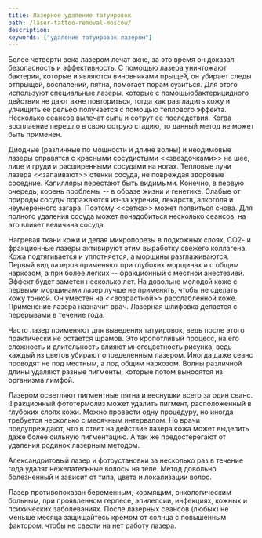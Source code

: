 ```yaml
---
title: Лазерное удаление татуировок
path: /laser-tattoo-removal-moscow/
description:
keywords: ["удаление татуировок лазером"]
---
```


Более четверти века лазером лечат акне, за это время он доказал
безопасность и эффективность. С помощью лазера уничтожают бактерии,
которые и являются виновниками прыщей, он убирает следы отпрыщей,
воспалений, пятна, помогает порам сузиться. Для этого используют
специальные лазеры, которые с помощьюбактерицидного действия не дают
акне повториться, тогда как разгладить кожу и улчищить ее рельеф
получается с помощью теплового эффекта. Несколько сеансов вылечат сыпь и
сотрут ее последствия. Когда восплаение перешло в свою острую стадию, то
данный метод не может быть применен.

Диодные (различные по мощности и длине волны) и неодимовые лазеры
справятся с красными сосудистыми <<звездочками>> на шее, лице и груди и
расширенными сосудами на ногах. Тепловые лучи лазера <<запаивают>>
стенки сосуда, не повреждая здоровые соседние. Капилляры перестают быть
видимыми. Конечно, в первую очередь, корень проблемы -- в образе жизни и
генетике. Слабые от природы сосуды поражаются из-за курения, лекарств,
алкоголя и неумеренного загара. Поэтому <<сетка>> может появиться снова.
Для полного удаления сосуда может понадобиться несколько сеансов, на это
влияет величина сосуда.

Нагревая ткани кожи и делая микропорезы в подкожных слоях, СО2- и
фракционные лазеры активируют этим выработку свежего коллагена. Кожа
подтягивается и уплотняется, а морщины разглаживаются. Первый вид
лазеров применяют при глубоких морщинах и с общим наркозом, а при более
легких -- фракционный с местной анестезией. Эффект будет заметен
несколько лет. На довольно молодой коже с первыми морщинами лазер лучше
не применять, чтобы не сделать кожу тонкой. Он уместен на <<возрастной>>
расслабленной коже. Применение лазера назначит врач. Лазерная шлифовка
делается с перерывами в течение года.

Часто лазер применяют для выведения татуировок, ведь после этого
практически не остается шрамов. Это кропотливый процесс, на его
сложность и длительность влияют многоцветность рисунка, ведь каждый из
цветов убирают определенным лазером. Иногда даже сеанс проводят не под
местным, а под общим наркозом. Волны различной длины удаляют разные
пигменты, которые потом выносятся из организма лимфой.

Лазером осветляют пигментные пятна и веснушки всего за один сеанс.
Фракционный фототермолиз может удалить пигмент, расположенный в глубоких
слоях кожи. Можно провести одну процедуру, но иногда требуется несколько
с месячным интервалом. Но врачи предупреждают, что в ответ на действие
лазера кожа может выделить даже более сильную пигментацию. А так же
предостерегают от удаления родинок лазерным методом.

Александритовый лазер и фотоустановки за несколько раз в течение года
удалят нежелательные волосы на теле. Метод довольно болезненный и
зависит от типа, цвета и локализации волос.

Лазер противопоказан беременным, кормящим, онкологическим больным, при
проявленном герпесе, эпилепсии, инфекциях, кожных и психических
заболеваниях. После лазерных сеансов (любых) не меньше месяца
защищайтесь кремом от солнца с повышенным фактором, чтобы не свести на
нет работу лазера.

